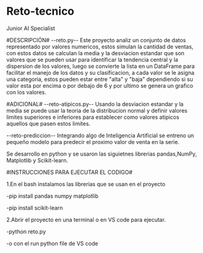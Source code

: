 # Reto-tecnico
Junior AI Specialist

#DESCRIPCIÓN#
--reto.py--
Este proyecto analiz un conjunto de datos representado por valores numericos, estos simulan
la cantidad de ventas, con estos datos se calculan la media y la desviacion estandar que son
valores que se pueden usar para identificar la tendencia central y la dispersion de los valores,
luego se convierte la lista en un DataFrame para facilitar el manejo de los datos y su clasificacion,
a cada valor se le asigna una categoria, estos pueden estar entre "alta" y "baja" dependiendo si su valor
esta por encima o por debajo de 6 y por ultimo se genera un grafico con los valores.

#ADICIONAL#
--reto-atipicos.py--
Usando la desviacion estandar y la media se puede usar la teoria de la distribucion normal y definir valores
limites superiores e inferiores para establecer como valores atipicos aquellos que pasen estos limites.

--reto-prediccion--
Integrando algo de Inteligencia Artificial se entreno un pequeño modelo para predecir el proximo valor de 
venta en la serie.

Se desarrollo en python y se usaron las siguietnes librerias pandas,NumPy, Matplotlib y Scikit-learn.

#INSTRUCCIONES PARA EJECUTAR EL CODIGO#

1.En el bash instalamos las librerias que se usan en el proyecto

-pip install pandas numpy matplotlib

-pip install scikit-learn

2.Abrir el proyecto en una terminal o en VS code para ejecutar.

-python reto.py 

-o con el run python file de VS code



